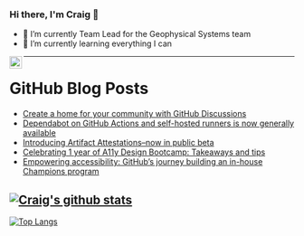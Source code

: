 ### Hi there, I'm Craig 👋

<!--
**CraigTeelFugro/CraigTeelFugro** is a ✨ _special_ ✨ repository because its `README.md` (this file) appears on your GitHub profile.

Here are some ideas to get you started:
-->

- 🔭 I’m currently Team Lead for the Geophysical Systems team
- 🌱 I’m currently learning everything I can

[<img align="left" alt="Craig Teel | LinkedIn" width="22px" src="https://cdn.jsdelivr.net/npm/simple-icons@v3/icons/linkedin.svg" />][linkedin]

---

# GitHub Blog Posts

<!-- BLOG-POST-LIST:START -->
- [Create a home for your community with GitHub Discussions](https://github.blog/2024-05-06-create-a-home-for-your-community-with-github-discussions/)
- [Dependabot on GitHub Actions and self-hosted runners is now generally available](https://github.blog/2024-05-02-dependabot-on-github-actions-and-self-hosted-runners-is-now-generally-available/)
- [Introducing Artifact Attestations–now in public beta](https://github.blog/2024-05-02-introducing-artifact-attestations-now-in-public-beta/)
- [Celebrating 1 year of A11y Design Bootcamp: Takeaways and tips](https://github.blog/2024-05-02-celebrating-1-year-of-a11y-design-bootcamp-takeaways-and-tips/)
- [Empowering accessibility: GitHub’s journey building an in-house Champions program](https://github.blog/2024-05-01-empowering-accessibility-githubs-journey-building-an-in-house-champions-program/)
<!-- BLOG-POST-LIST:END -->

## [![Craig's github stats](https://github-readme-stats.vercel.app/api?username=craigteelfugro&show_icons=true&theme=radical)](https://github.com/anuraghazra/github-readme-stats)


[linkedin]: https://linkedin.com/in/craig-teel-b8786771
[![Top Langs](https://github-readme-stats.vercel.app/api/top-langs/?username=craigteelfugro&layout=compact)](https://github.com/anuraghazra/github-readme-stats)
